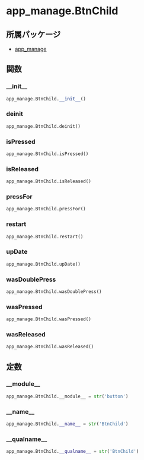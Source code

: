 # app_manage.BtnChild

## 所属パッケージ
- [app_manage](../../module/app_manage)

## 関数

### \_\_init\_\_
```python
app_manage.BtnChild.__init__()
```

### deinit
```python
app_manage.BtnChild.deinit()
```

### isPressed
```python
app_manage.BtnChild.isPressed()
```

### isReleased
```python
app_manage.BtnChild.isReleased()
```

### pressFor
```python
app_manage.BtnChild.pressFor()
```

### restart
```python
app_manage.BtnChild.restart()
```

### upDate
```python
app_manage.BtnChild.upDate()
```

### wasDoublePress
```python
app_manage.BtnChild.wasDoublePress()
```

### wasPressed
```python
app_manage.BtnChild.wasPressed()
```

### wasReleased
```python
app_manage.BtnChild.wasReleased()
```

## 定数

### \_\_module\_\_
```python
app_manage.BtnChild.__module__ = str('button')
```

### \_\_name\_\_
```python
app_manage.BtnChild.__name__ = str('BtnChild')
```

### \_\_qualname\_\_
```python
app_manage.BtnChild.__qualname__ = str('BtnChild')
```
